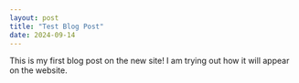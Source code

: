 ```yaml
---
layout: post
title: "Test Blog Post"
date: 2024-09-14
---
```


This is my first blog post on the new site! I am trying out how it will appear on the website. 

